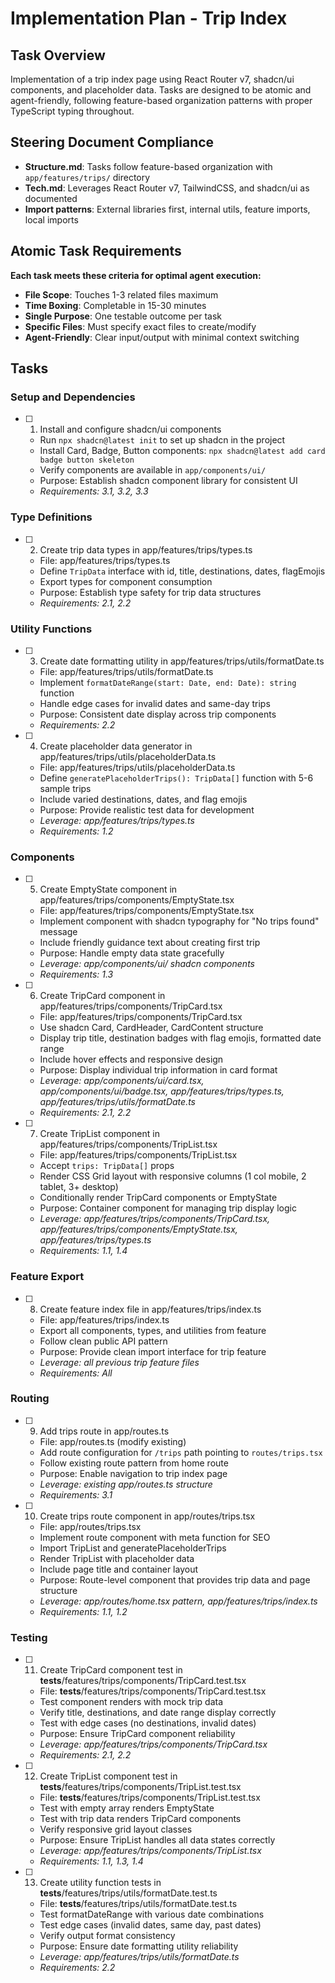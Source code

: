 # Implementation Plan - Trip Index

## Task Overview

Implementation of a trip index page using React Router v7, shadcn/ui components, and placeholder data. Tasks are designed to be atomic and agent-friendly, following feature-based organization patterns with proper TypeScript typing throughout.

## Steering Document Compliance

- **Structure.md**: Tasks follow feature-based organization with `app/features/trips/` directory
- **Tech.md**: Leverages React Router v7, TailwindCSS, and shadcn/ui as documented
- **Import patterns**: External libraries first, internal utils, feature imports, local imports

## Atomic Task Requirements

**Each task meets these criteria for optimal agent execution:**

- **File Scope**: Touches 1-3 related files maximum
- **Time Boxing**: Completable in 15-30 minutes
- **Single Purpose**: One testable outcome per task
- **Specific Files**: Must specify exact files to create/modify
- **Agent-Friendly**: Clear input/output with minimal context switching

## Tasks

### Setup and Dependencies

- [ ] 1. Install and configure shadcn/ui components
  - Run `npx shadcn@latest init` to set up shadcn in the project
  - Install Card, Badge, Button components: `npx shadcn@latest add card badge button skeleton`
  - Verify components are available in `app/components/ui/`
  - Purpose: Establish shadcn component library for consistent UI
  - _Requirements: 3.1, 3.2, 3.3_

### Type Definitions

- [ ] 2. Create trip data types in app/features/trips/types.ts
  - File: app/features/trips/types.ts
  - Define `TripData` interface with id, title, destinations, dates, flagEmojis
  - Export types for component consumption
  - Purpose: Establish type safety for trip data structures
  - _Requirements: 2.1, 2.2_

### Utility Functions

- [ ] 3. Create date formatting utility in app/features/trips/utils/formatDate.ts
  - File: app/features/trips/utils/formatDate.ts
  - Implement `formatDateRange(start: Date, end: Date): string` function
  - Handle edge cases for invalid dates and same-day trips
  - Purpose: Consistent date display across trip components
  - _Requirements: 2.2_

- [ ] 4. Create placeholder data generator in app/features/trips/utils/placeholderData.ts
  - File: app/features/trips/utils/placeholderData.ts
  - Define `generatePlaceholderTrips(): TripData[]` function with 5-6 sample trips
  - Include varied destinations, dates, and flag emojis
  - Purpose: Provide realistic test data for development
  - _Leverage: app/features/trips/types.ts_
  - _Requirements: 1.2_

### Components

- [ ] 5. Create EmptyState component in app/features/trips/components/EmptyState.tsx
  - File: app/features/trips/components/EmptyState.tsx
  - Implement component with shadcn typography for "No trips found" message
  - Include friendly guidance text about creating first trip
  - Purpose: Handle empty data state gracefully
  - _Leverage: app/components/ui/ shadcn components_
  - _Requirements: 1.3_

- [ ] 6. Create TripCard component in app/features/trips/components/TripCard.tsx
  - File: app/features/trips/components/TripCard.tsx
  - Use shadcn Card, CardHeader, CardContent structure
  - Display trip title, destination badges with flag emojis, formatted date range
  - Include hover effects and responsive design
  - Purpose: Display individual trip information in card format
  - _Leverage: app/components/ui/card.tsx, app/components/ui/badge.tsx, app/features/trips/types.ts, app/features/trips/utils/formatDate.ts_
  - _Requirements: 2.1, 2.2_

- [ ] 7. Create TripList component in app/features/trips/components/TripList.tsx
  - File: app/features/trips/components/TripList.tsx
  - Accept `trips: TripData[]` props
  - Render CSS Grid layout with responsive columns (1 col mobile, 2 tablet, 3+ desktop)
  - Conditionally render TripCard components or EmptyState
  - Purpose: Container component for managing trip display logic
  - _Leverage: app/features/trips/components/TripCard.tsx, app/features/trips/components/EmptyState.tsx, app/features/trips/types.ts_
  - _Requirements: 1.1, 1.4_

### Feature Export

- [ ] 8. Create feature index file in app/features/trips/index.ts
  - File: app/features/trips/index.ts
  - Export all components, types, and utilities from feature
  - Follow clean public API pattern
  - Purpose: Provide clean import interface for trip feature
  - _Leverage: all previous trip feature files_
  - _Requirements: All_

### Routing

- [ ] 9. Add trips route in app/routes.ts
  - File: app/routes.ts (modify existing)
  - Add route configuration for `/trips` path pointing to `routes/trips.tsx`
  - Follow existing route pattern from home route
  - Purpose: Enable navigation to trip index page
  - _Leverage: existing app/routes.ts structure_
  - _Requirements: 3.1_

- [ ] 10. Create trips route component in app/routes/trips.tsx
  - File: app/routes/trips.tsx
  - Implement route component with meta function for SEO
  - Import TripList and generatePlaceholderTrips
  - Render TripList with placeholder data
  - Include page title and container layout
  - Purpose: Route-level component that provides trip data and page structure
  - _Leverage: app/routes/home.tsx pattern, app/features/trips/index.ts_
  - _Requirements: 1.1, 1.2_

### Testing

- [ ] 11. Create TripCard component test in **tests**/features/trips/components/TripCard.test.tsx
  - File: **tests**/features/trips/components/TripCard.test.tsx
  - Test component renders with mock trip data
  - Verify title, destinations, and date range display correctly
  - Test with edge cases (no destinations, invalid dates)
  - Purpose: Ensure TripCard component reliability
  - _Leverage: app/features/trips/components/TripCard.tsx_
  - _Requirements: 2.1, 2.2_

- [ ] 12. Create TripList component test in **tests**/features/trips/components/TripList.test.tsx
  - File: **tests**/features/trips/components/TripList.test.tsx
  - Test with empty array renders EmptyState
  - Test with trip data renders TripCard components
  - Verify responsive grid layout classes
  - Purpose: Ensure TripList handles all data states correctly
  - _Leverage: app/features/trips/components/TripList.tsx_
  - _Requirements: 1.1, 1.3, 1.4_

- [ ] 13. Create utility function tests in **tests**/features/trips/utils/formatDate.test.ts
  - File: **tests**/features/trips/utils/formatDate.test.ts
  - Test formatDateRange with various date combinations
  - Test edge cases (invalid dates, same day, past dates)
  - Verify output format consistency
  - Purpose: Ensure date formatting utility reliability
  - _Leverage: app/features/trips/utils/formatDate.ts_
  - _Requirements: 2.2_
